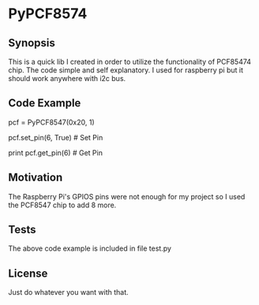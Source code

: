 # PyPCF8574

## Synopsis

This is a quick lib I created in order to utilize the functionality of PCF85474 chip.
The code simple and self explanatory. I used for raspberry pi but it should work anywhere with i2c bus.

## Code Example

pcf = PyPCF8547(0x20, 1)

pcf.set_pin(6, True)
\# Set Pin

print pcf.get_pin(6)
\# Get Pin

## Motivation
The Raspberry Pi's GPIOS pins were not enough for my project so I used the PCF8547 chip to add 8 more.

## Tests
The above code example is included in file test.py

## License
Just do whatever you want with that.
